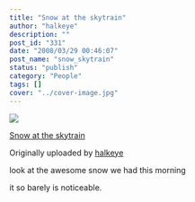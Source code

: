 ```yaml
---
title: "Snow at the skytrain"
author: "halkeye"
description: ""
post_id: "331"
date: "2008/03/29 00:46:07"
post_name: "snow_skytrain"
status: "publish"
category: "People"
tags: []
cover: "../cover-image.jpg"
---
```


![](https://farm4.static.flickr.com/3202/2370771978_aa6707554b_m.jpg)
   

 
 [Snow at the skytrain](https://www.flickr.com/photos/halkeye/2370771978/)
   

 Originally uploaded by [halkeye](https://www.flickr.com/people/halkeye/)
 



look at the awesome snow we had this morning  

it so barely is noticeable.
